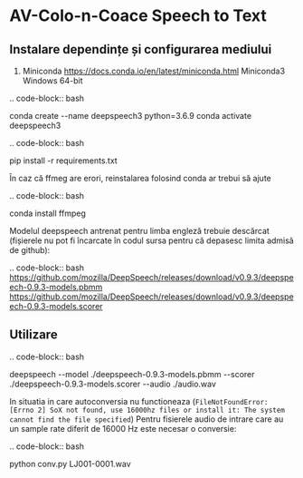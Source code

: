 

AV-Colo-n-Coace Speech to Text 
==============================



Instalare dependințe și configurarea mediului 
------------


1. Miniconda https://docs.conda.io/en/latest/miniconda.html Miniconda3 Windows 64-bit



.. code-block:: bash

   conda create --name deepspeech3 python=3.6.9
   conda activate deepspeech3


.. code-block:: bash

   pip install -r requirements.txt

În caz că ffmeg are erori, reinstalarea folosind conda ar trebui să ajute 

.. code-block:: bash

   conda install ffmpeg 


Modelul deepspeech antrenat pentru limba engleză trebuie descărcat (fișierele nu pot fi încarcate în codul sursa pentru că depasesc limita admisă de github):

.. code-block:: bash
    https://github.com/mozilla/DeepSpeech/releases/download/v0.9.3/deepspeech-0.9.3-models.pbmm
    https://github.com/mozilla/DeepSpeech/releases/download/v0.9.3/deepspeech-0.9.3-models.scorer


Utilizare
-----

.. code-block:: bash

   deepspeech --model ./deepspeech-0.9.3-models.pbmm --scorer ./deepspeech-0.9.3-models.scorer --audio ./audio.wav


In situatia in care autoconversia nu functioneaza (`FileNotFoundError: [Errno 2] SoX not found, use 16000hz files or install it: The system cannot find the file specified`)
Pentru fisierele audio de intrare care au un sample rate diferit de 16000 Hz este necesar o conversie:

.. code-block:: bash

   python conv.py LJ001-0001.wav

